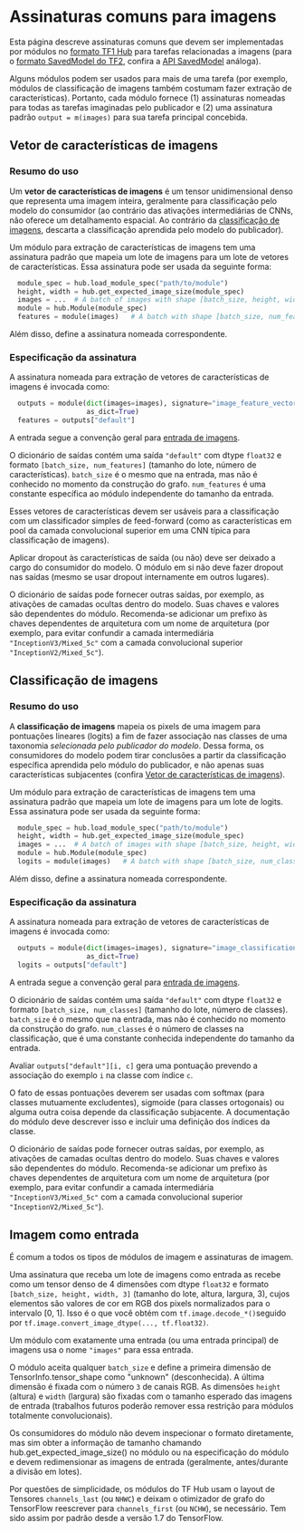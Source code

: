 # Assinaturas comuns para imagens

Esta página descreve assinaturas comuns que devem ser implementadas por módulos no [formato TF1 Hub](../tf1_hub_module.md) para tarefas relacionadas a imagens (para o [formato SavedModel do TF2](../tf2_saved_model.md), confira a [API SavedModel](../common_saved_model_apis/images.md) análoga).

Alguns módulos podem ser usados para mais de uma tarefa (por exemplo, módulos de classificação de imagens também costumam fazer extração de características). Portanto, cada módulo fornece (1) assinaturas nomeadas para todas as tarefas imaginadas pelo publicador e (2) uma assinatura padrão `output = m(images)` para sua tarefa principal concebida.

<a name="feature-vector"></a>

## Vetor de características de imagens

### Resumo do uso

Um **vetor de características de imagens** é um tensor unidimensional denso que representa uma imagem inteira, geralmente para classificação pelo modelo do consumidor (ao contrário das ativações intermediárias de CNNs, não oferece um detalhamento espacial. Ao contrário da [classificação de imagens](#classification), descarta a classificação aprendida pelo modelo do publicador).

Um módulo para extração de características de imagens tem uma assinatura padrão que mapeia um lote de imagens para um lote de vetores de características. Essa assinatura pode ser usada da seguinte forma:

```python
  module_spec = hub.load_module_spec("path/to/module")
  height, width = hub.get_expected_image_size(module_spec)
  images = ...  # A batch of images with shape [batch_size, height, width, 3].
  module = hub.Module(module_spec)
  features = module(images)   # A batch with shape [batch_size, num_features].
```

Além disso, define a assinatura nomeada correspondente.

### Especificação da assinatura

A assinatura nomeada para extração de vetores de características de imagens é invocada como:

```python
  outputs = module(dict(images=images), signature="image_feature_vector",
                   as_dict=True)
  features = outputs["default"]
```

A entrada segue a convenção geral para [entrada de imagens](#input).

O dicionário de saídas contém uma saída `"default"` com dtype `float32` e formato `[batch_size, num_features]` (tamanho do lote, número de características). `batch_size` é o mesmo que na entrada, mas não é conhecido no momento da construção do grafo. `num_features` é uma constante específica ao módulo independente do tamanho da entrada.

Esses vetores de características devem ser usáveis para a classificação com um classificador simples de feed-forward (como as características em pool da camada convolucional superior em uma CNN típica para classificação de imagens).

Aplicar dropout às características de saída (ou não) deve ser deixado a cargo do consumidor do modelo. O módulo em si não deve fazer dropout nas saídas (mesmo se usar dropout internamente em outros lugares).

O dicionário de saídas pode fornecer outras saídas, por exemplo, as ativações de camadas ocultas dentro do modelo. Suas chaves e valores são dependentes do módulo. Recomenda-se adicionar um prefixo às chaves dependentes de arquitetura com um nome de arquitetura (por exemplo, para evitar confundir a camada intermediária `"InceptionV3/Mixed_5c"` com a camada convolucional superior `"InceptionV2/Mixed_5c"`).

<a name="classification"></a>

## Classificação de imagens

### Resumo do uso

A **classificação de imagens** mapeia os pixels de uma imagem para pontuações lineares (logits) a fim de fazer associação nas classes de uma taxonomia *selecionada pelo publicador do modelo*. Dessa forma, os consumidores do modelo podem tirar conclusões a partir da classificação específica aprendida pelo módulo do publicador, e não apenas suas características subjacentes (confira [Vetor de características de imagens](#feature-vector)).

Um módulo para extração de características de imagens tem uma assinatura padrão que mapeia um lote de imagens para um lote de logits. Essa assinatura pode ser usada da seguinte forma:

```python
  module_spec = hub.load_module_spec("path/to/module")
  height, width = hub.get_expected_image_size(module_spec)
  images = ...  # A batch of images with shape [batch_size, height, width, 3].
  module = hub.Module(module_spec)
  logits = module(images)   # A batch with shape [batch_size, num_classes].
```

Além disso, define a assinatura nomeada correspondente.

### Especificação da assinatura

A assinatura nomeada para extração de vetores de características de imagens é invocada como:

```python
  outputs = module(dict(images=images), signature="image_classification",
                   as_dict=True)
  logits = outputs["default"]
```

A entrada segue a convenção geral para [entrada de imagens](#input).

O dicionário de saídas contém uma saída `"default"` com dtype `float32` e formato `[batch_size, num_classes]` (tamanho do lote, número de classes). `batch_size` é o mesmo que na entrada, mas não é conhecido no momento da construção do grafo. `num_classes` é o número de classes na classificação, que é uma constante conhecida independente do tamanho da entrada.

Avaliar `outputs["default"][i, c]` gera uma pontuação prevendo a associação do exemplo `i` na classe com índice `c`.

O fato de essas pontuações deverem ser usadas com softmax (para classes mutuamente excludentes), sigmoide (para classes ortogonais) ou alguma outra coisa depende da classificação subjacente. A documentação do módulo deve descrever isso e incluir uma definição dos índices da classe.

O dicionário de saídas pode fornecer outras saídas, por exemplo, as ativações de camadas ocultas dentro do modelo. Suas chaves e valores são dependentes do módulo. Recomenda-se adicionar um prefixo às chaves dependentes de arquitetura com um nome de arquitetura (por exemplo, para evitar confundir a camada intermediária `"InceptionV3/Mixed_5c"` com a camada convolucional superior `"InceptionV2/Mixed_5c"`).

<a name="input"></a>

## Imagem como entrada

É comum a todos os tipos de módulos de imagem e assinaturas de imagem.

Uma assinatura que receba um lote de imagens como entrada as recebe como um tensor denso de 4 dimensões com dtype `float32` e formato `[batch_size, height, width, 3]` (tamanho do lote, altura, largura, 3), cujos elementos são valores de cor em RGB dos pixels normalizados para o intervalo [0, 1]. Isso é o que você obtém com `tf.image.decode_*()`seguido por `tf.image.convert_image_dtype(..., tf.float32)`.

Um módulo com exatamente uma entrada (ou uma entrada principal) de imagens usa o nome `"images"` para essa entrada.

O módulo aceita qualquer `batch_size` e define a primeira dimensão de TensorInfo.tensor_shape como "unknown" (desconhecida). A última dimensão é fixada com o número `3` de canais RGB. As dimensões `height` (altura) e `width` (largura) são fixadas com o tamanho esperado das imagens de entrada (trabalhos futuros poderão remover essa restrição para módulos totalmente convolucionais).

Os consumidores do módulo não devem inspecionar o formato diretamente, mas sim obter a informação de tamanho chamando hub.get_expected_image_size() no módulo ou na especificação do módulo e devem redimensionar as imagens de entrada (geralmente, antes/durante a divisão em lotes).

Por questões de simplicidade, os módulos do TF Hub usam o layout de Tensores `channels_last` (ou `NHWC`) e deixam o otimizador de grafo do TensorFlow reescrever para `channels_first` (ou `NCHW`), se necessário. Tem sido assim por padrão desde a versão 1.7 do TensorFlow.
